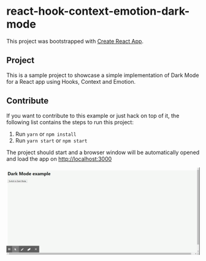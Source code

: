 # react-hook-context-emotion-dark-mode

This project was bootstrapped with [Create React App](https://github.com/facebook/create-react-app).

## Project

This is a sample project to showcase a simple implementation of Dark Mode for a React app using Hooks, Context and Emotion.

## Contribute

If you want to contribute to this example or just hack on top of it, the following list contains the steps to run this project:

1. Run `yarn` or `npm install`
2. Run `yarn start` or `npm start`

The project should start and a browser window will be automatically opened and load the app on [http://localhost:3000](http://localhost:3000)

![Dark Mode Demo](demo/dark-mode.gif)
